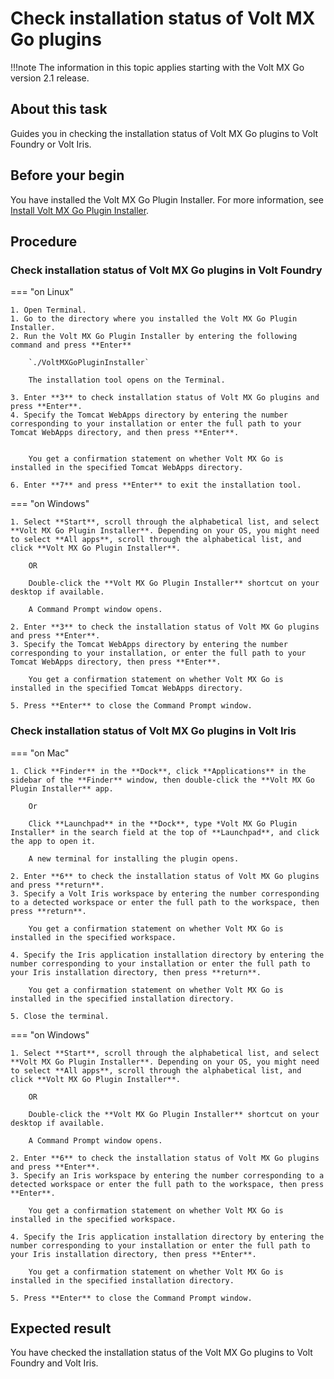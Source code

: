 # Check installation status of Volt MX Go plugins

!!!note
    The information in this topic applies starting with the Volt MX Go version 2.1 release.

## About this task

Guides you in checking the installation status of Volt MX Go plugins to Volt Foundry or Volt Iris.

## Before your begin

You have installed the Volt MX Go Plugin Installer. For more information, see [Install Volt MX Go Plugin Installer](../../tutorials/installiris.md#install-volt-mx-go-plugin-installer).

## Procedure

### Check installation status of Volt MX Go plugins in Volt Foundry

=== "on Linux"

    1. Open Terminal.
    1. Go to the directory where you installed the Volt MX Go Plugin Installer.
    2. Run the Volt MX Go Plugin Installer by entering the following command and press **Enter**

        `./VoltMXGoPluginInstaller`

        The installation tool opens on the Terminal.

    3. Enter **3** to check installation status of Volt MX Go plugins and press **Enter**.
    4. Specify the Tomcat WebApps directory by entering the number corresponding to your installation or enter the full path to your Tomcat WebApps directory, and then press **Enter**.

        
        You get a confirmation statement on whether Volt MX Go is installed in the specified Tomcat WebApps directory.

    6. Enter **7** and press **Enter** to exit the installation tool. 

=== "on Windows"

    1. Select **Start**, scroll through the alphabetical list, and select **Volt MX Go Plugin Installer**. Depending on your OS, you might need to select **All apps**, scroll through the alphabetical list, and click **Volt MX Go Plugin Installer**.

        OR

        Double-click the **Volt MX Go Plugin Installer** shortcut on your desktop if available. 

        A Command Prompt window opens.

    2. Enter **3** to check the installation status of Volt MX Go plugins and press **Enter**.
    3. Specify the Tomcat WebApps directory by entering the number corresponding to your installation, or enter the full path to your Tomcat WebApps directory, then press **Enter**. 

        You get a confirmation statement on whether Volt MX Go is installed in the specified Tomcat WebApps directory. 

    5. Press **Enter** to close the Command Prompt window.

### Check installation status of Volt MX Go plugins in Volt Iris

=== "on Mac"

    1. Click **Finder** in the **Dock**, click **Applications** in the sidebar of the **Finder** window, then double-click the **Volt MX Go Plugin Installer** app.
    
        Or

        Click **Launchpad** in the **Dock**, type *Volt MX Go Plugin Installer* in the search field at the top of **Launchpad**, and click the app to open it.

        A new terminal for installing the plugin opens. 

    2. Enter **6** to check the installation status of Volt MX Go plugins and press **return**.
    3. Specify a Volt Iris workspace by entering the number corresponding to a detected workspace or enter the full path to the workspace, then press **return**.

        You get a confirmation statement on whether Volt MX Go is installed in the specified workspace.

    4. Specify the Iris application installation directory by entering the number corresponding to your installation or enter the full path to your Iris installation directory, then press **return**. 

        You get a confirmation statement on whether Volt MX Go is installed in the specified installation directory. 
    
    5. Close the terminal.   

=== "on Windows"

    1. Select **Start**, scroll through the alphabetical list, and select **Volt MX Go Plugin Installer**. Depending on your OS, you might need to select **All apps**, scroll through the alphabetical list, and click **Volt MX Go Plugin Installer**.

        OR

        Double-click the **Volt MX Go Plugin Installer** shortcut on your desktop if available. 

        A Command Prompt window opens.

    2. Enter **6** to check the installation status of Volt MX Go plugins and press **Enter**.
    3. Specify an Iris workspace by entering the number corresponding to a detected workspace or enter the full path to the workspace, then press **Enter**. 

        You get a confirmation statement on whether Volt MX Go is installed in the specified workspace.

    4. Specify the Iris application installation directory by entering the number corresponding to your installation or enter the full path to your Iris installation directory, then press **Enter**. 

        You get a confirmation statement on whether Volt MX Go is installed in the specified installation directory. 

    5. Press **Enter** to close the Command Prompt window.

## Expected result

You have checked the installation status of the Volt MX Go plugins to Volt Foundry and Volt Iris.
